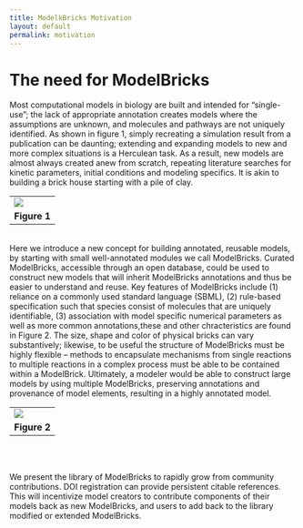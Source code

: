 ```yaml
---
title: ModelkBricks Motivation
layout: default
permalink: motivation
---
```


# The need for ModelBricks 

Most computational models in biology are built and intended for “single-use”; the lack of appropriate annotation creates models 
where the assumptions are unknown, and molecules and pathways are not uniquely identified. As shown in figure 1, simply recreating a simulation result from a publication can be daunting; extending and expanding models to new and more complex situations is a Herculean task. As a result, new models are almost always created anew from scratch, repeating literature searches for kinetic parameters, 
initial conditions and modeling specifics.  It is akin to building a brick house starting with a pile of clay.
<br>
<center>
  <table>
    <td> <image src="/images/problems_1loop.gif"/></td> 
   <tr>
    <td align="center"> <strong> Figure 1 </td>
   </tr>
  </table>
</center>
<br>
Here we introduce a new concept for building annotated, reusable models, by starting with small well-annotated modules we 
call ModelBricks.  Curated ModelBricks, accessible through an open database, could be used to construct new models that will 
inherit ModelBricks annotations and thus be easier to understand and reuse.  Key features of ModelBricks include (1) reliance 
on a commonly used standard language (SBML), (2) rule-based specification such that species consist of molecules that are uniquely 
identifiable, (3) association with model specific numerical parameters as well as more common annotations,these and other chracteristics are found in Figure 2. The size, shape and color of physical bricks can vary substantively; likewise, to be useful the structure of ModelBricks must be highly flexible – methods to encapsulate mechanisms from single reactions to multiple reactions in a complex process must be able to be contained within a ModelBrick. Ultimately, a modeler would be able to construct large models by using multiple ModelBricks, preserving annotations and provenance of model elements, resulting in a highly annotated model.

<center>
  <table>
    <td> <image src="/images/solution_1loop.gif"/></td> 
   <tr>
    <td align="center"> <strong> Figure 2 </td>
   </tr>
  </table>
</center>
<br><br>

We present the library of ModelBricks to rapidly grow from community contributions. DOI registration can provide persistent 
citable references. This will incentivize model creators to contribute components of their models back as new ModelBricks, 
and users to add back to the library modified or extended ModelBricks. 
